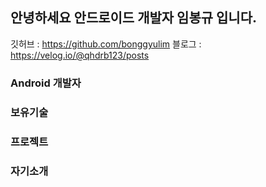 ## 안녕하세요 안드로이드 개발자 임봉규 입니다.

깃허브 : https://github.com/bonggyulim
블로그 : https://velog.io/@qhdrb123/posts

### Android 개발자

### 보유기술

### 프로젝트

### 자기소개
